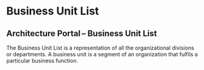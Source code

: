 # Business Unit List
## Architecture Portal – Business Unit List

The Business Unit List is a representation of all the organizational divisions or departments. A business unit is a segment of an organization that fulfils a particular business function. 